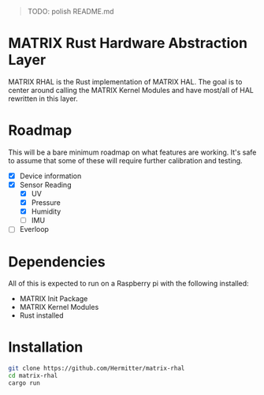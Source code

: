 > TODO: polish README.md

# MATRIX Rust Hardware Abstraction Layer

MATRIX RHAL is the Rust implementation of MATRIX HAL. The goal is to center around calling the MATRIX Kernel Modules and have most/all of HAL rewritten in this layer.

# Roadmap

This will be a bare minimum roadmap on what features are working. It's safe to assume that some of these will require further calibration and testing.

- [x] Device information
- [x] Sensor Reading
  - [x] UV
  - [x] Pressure
  - [x] Humidity
  - [ ] IMU
- [ ] Everloop

# Dependencies

All of this is expected to run on a Raspberry pi with the following installed:

- MATRIX Init Package
- MATRIX Kernel Modules
- Rust installed

# Installation

```bash
git clone https://github.com/Hermitter/matrix-rhal
cd matrix-rhal
cargo run
```
